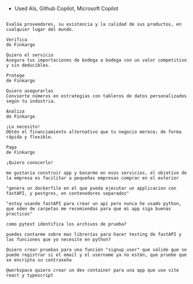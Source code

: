 - Used AIs, Github Copilot, Microsoft Copilot

```cual crees que sea el modelo entidad relacion para una empresa que tiene un trasfondo tenologico que brinde estos servicios:

Evalúa proveedores, su existencia y la calidad de sus productos, en cualquier lugar del mundo.

Verifica
de Finkargo

Quiero el servicio
Asegura tus importaciones de bodega a bodega con un valor competitivo y sin deducibles.

Protege
de Finkargo

Quiero asegurarlas
Convierte números en estrategias con tableros de datos personalizados según tu industria.

Analiza
de Finkargo

¡Lo necesito!
Obtén el financiamiento alternativo que tu negocio merece; de forma rápida y flexible.

Paga
de Finkargo

¡Quiero conocerlo!

me gustaria construir app y basarme en esos servicios, el objetivo de la empresa es facilitar a pequeñas empresas comprar en el exterior
```

```
"genera un dockerfile en el que pueda ejecutar un applicacion con fastAPI, y postgres, en contenedores separados"
```

```
"estoy usando fastAPI para crear un api pero nunca he usado python, que oden de carpetas me recomiendas para que mi app siga buenas practicas"
```

```
como pytest identifica los archivos de prueba?
```

```
puedes contarme sobre mas librerías para hacer testing de fastAPI y las funciones que yo necesite en python?
```

```
Quiero crear pruebas para una función "signup_user" que valide que se puede registrar si el email y el username ya no están, que pruebe que se encripta su contraseña
```

```
@workspace quiero crear un dev container para una app que use vite react y typescript
```

```

```

```

```

```

```
